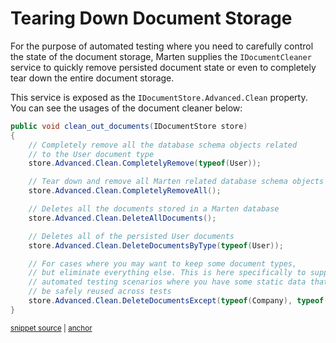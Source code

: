 # Tearing Down Document Storage

For the purpose of automated testing where you need to carefully control the state of the document storage, Marten supplies the
`IDocumentCleaner` service to quickly remove persisted document state or even to completely tear down the entire document storage.

This service is exposed as the `IDocumentStore.Advanced.Clean` property. You can see the usages of the document cleaner below:

<!-- snippet: sample_clean_out_documents -->
<a id='snippet-sample_clean_out_documents'></a>
```cs
public void clean_out_documents(IDocumentStore store)
{
    // Completely remove all the database schema objects related
    // to the User document type
    store.Advanced.Clean.CompletelyRemove(typeof(User));

    // Tear down and remove all Marten related database schema objects
    store.Advanced.Clean.CompletelyRemoveAll();

    // Deletes all the documents stored in a Marten database
    store.Advanced.Clean.DeleteAllDocuments();

    // Deletes all of the persisted User documents
    store.Advanced.Clean.DeleteDocumentsByType(typeof(User));

    // For cases where you may want to keep some document types,
    // but eliminate everything else. This is here specifically to support
    // automated testing scenarios where you have some static data that can
    // be safely reused across tests
    store.Advanced.Clean.DeleteDocumentsExcept(typeof(Company), typeof(User));
}
```
<sup><a href='https://github.com/JasperFx/marten/blob/master/src/Marten.Testing/Examples/DocumentCleanerExamples.cs#L7-L30' title='Snippet source file'>snippet source</a> | <a href='#snippet-sample_clean_out_documents' title='Start of snippet'>anchor</a></sup>
<!-- endSnippet -->
